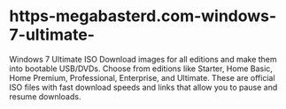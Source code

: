# https-megabasterd.com-windows-7-ultimate-
 Windows 7 Ultimate ISO Download images for all editions and make them into bootable USB/DVDs. Choose from editions like Starter, Home Basic, Home Premium, Professional, Enterprise, and Ultimate. These are official ISO files with fast download speeds and links that allow you to pause and resume downloads.
